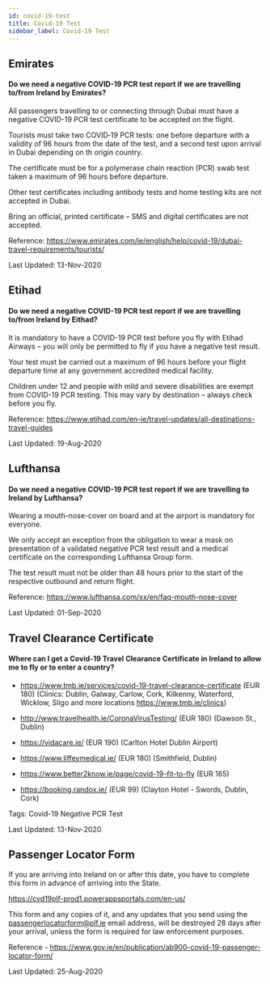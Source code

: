 ```yaml
---
id: covid-19-test
title: Covid-19 Test
sidebar_label: Covid-19 Test
---
```


## Emirates

#### **Do we need a negative COVID-19 PCR test report if we are travelling to/from Ireland by Emirates?**

All passengers travelling to or connecting through Dubai must have a negative COVID-19 PCR test certificate to be accepted on the flight. 

Tourists must take two COVID‑19 PCR tests: one before departure with a validity of 96 hours from the date of the test, and a second test upon arrival in Dubai depending on th origin country.

The certificate must be for a polymerase chain reaction (PCR) swab test taken a maximum of 96 hours before departure. 

Other test certificates including antibody tests and home testing kits are not accepted in Dubai. 

Bring an official, printed certificate – SMS and digital certificates are not accepted. 

Reference: https://www.emirates.com/ie/english/help/covid-19/dubai-travel-requirements/tourists/

Last Updated: 13-Nov-2020

## Etihad

#### **Do we need a negative COVID-19 PCR test report if we are travelling to/from Ireland by Eithad?**

It is mandatory to have a COVID-19 PCR test before you fly with Etihad Airways – you will only be permitted to fly if you have a negative test result.

Your test must be carried out a maximum of 96 hours before your flight departure time at any government accredited medical facility.

Children under 12 and people with mild and severe disabilities are exempt from COVID-19 PCR testing. This may vary by destination – always check before you fly.

Reference: https://www.etihad.com/en-ie/travel-updates/all-destinations-travel-guides

Last Updated: 19-Aug-2020

## Lufthansa

#### **Do we need a negative COVID-19 PCR test report if we are travelling to Ireland by Lufthansa?**

Wearing a mouth-nose-cover on board and at the airport is mandatory for everyone.

We only accept an exception from the obligation to wear a mask on presentation of a validated negative PCR test result and a medical certificate on the corresponding Lufthansa Group form. 

The test result must not be older than 48 hours prior to the start of the respective outbound and return flight. 

Reference: https://www.lufthansa.com/xx/en/faq-mouth-nose-cover

Last Updated: 01-Sep-2020

## Travel Clearance Certificate

#### Where can I get a Covid-19 Travel Clearance Certificate in Ireland to allow me to fly or to enter a country?

* https://www.tmb.ie/services/covid-19-travel-clearance-certificate (EUR 180) (Clinics: Dublin, Galway, Carlow, Cork, Kilkenny, Waterford, Wicklow, Sligo and more locations https://www.tmb.ie/clinics)

* http://www.travelhealth.ie/CoronaVirusTesting/ (EUR 180) (Dawson St., Dublin)

* https://vidacare.ie/ (EUR 190) (Carlton Hotel Dublin Airport)

* https://www.liffeymedical.ie/ (EUR 180) (Smithfield, Dublin)

* https://www.better2know.ie/page/covid-19-fit-to-fly (EUR 165)

* https://booking.randox.ie/ (EUR 99) (Clayton Hotel - Swords, Dublin, Cork)

Tags: Covid-19 Negative PCR Test

Last Updated: 13-Nov-2020

## Passenger Locator Form

If you are arriving into Ireland on or after this date, you have to complete this form in advance of arriving into the State.

https://cvd19plf-prod1.powerappsportals.com/en-us/

This form and any copies of it, and any updates that you send using the passengerlocatorform@plf.ie email address, will be destroyed 28 days after your arrival, unless the form is required for law enforcement purposes.

Reference - https://www.gov.ie/en/publication/ab900-covid-19-passenger-locator-form/

Last Updated: 25-Aug-2020